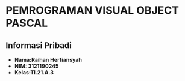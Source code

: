 # PEMROGRAMAN VISUAL OBJECT PASCAL

## Informasi Pribadi
- **Nama:Raihan Herfiansyah**
- **NIM: 3121190245** 
- **Kelas:TI.21.A.3** 

